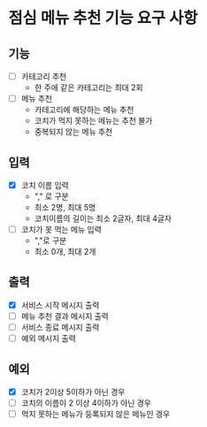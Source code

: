 # 점심 메뉴 추천 기능 요구 사항


## 기능 

* [ ] 카테고리 추천
  * 한 주에 같은 카테고리는 최대 2회
* [ ] 메뉴 추천
  * 카테고리에 해당하는 메뉴 추천
  * 코치가 먹지 못하는 메뉴는 추천 불가
  * 중복되지 않는 메뉴 추천


## 입력

* [x] 코치 이름 입력
  * "," 로 구분
  * 최소 2명, 최대 5명
  * 코치이름의 길이는 최소 2글자, 최대 4글자
* [ ] 코치가 못 먹는 메뉴 입력
  * ","로 구분
  * 최소 0개, 최대 2개


## 출력

* [x] 서비스 시작 메시지 출력
* [ ] 메뉴 추천 결과 메시지 출력
* [ ] 서비스 종료 메시지 출력
* [ ] 예외 메시지 출력

## 예외

* [x] 코치가 2이상 5이하가 아닌 경우
* [ ] 코치의 이름이 2 이상 4이하가 아닌 경우
* [ ] 먹지 못하는 메뉴가 등록되지 않은 메뉴인 경우